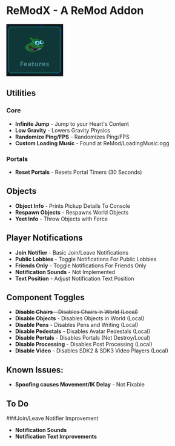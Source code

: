 # ReModX - A ReMod Addon
![Pepega](https://raw.githubusercontent.com/imxLucid/ReModX/main/Resources/pepega.png)

## Utilities
### Core
- **Infinite Jump** - Jump to your Heart's Content
- **Low Gravity** - Lowers Gravity Physics
- **Randomize Ping/FPS** - Randomizes Ping/FPS
- **Custom Loading Music** - Found at ReMod/LoadingMusic.ogg

### Portals
- **Reset Portals** - Resets Portal Timers (30 Seconds)

## Objects
- **Object Info** - Prints Pickup Details To Console
- **Respawn Objects** - Respawns World Objects
- **Yeet Info** - Throw Objects with Force

## Player Notifications
- **Join Notifier** - Basic Join/Leave Notifications
- **Public Lobbies** - Toggle Notifications For Public Lobbies
- **Friends Only** - Toggle Notifications For Friends Only
- **Notification Sounds** - Not Implemented
- **Text Position** - Adjust Notification Text Position

## Component Toggles
- ~~**Disable Chairs** - Disables Chairs in World (Local)~~
- **Disable Objects** - Disables Objects in World (Local)
- **Disable Pens** - Disables Pens and Writing (Local)
- **Disable Pedestals** - Disables Avatar Pedestals (Local)
- **Disable Portals** - Disables Portals (Not Destroy/Local)
- **Disable Processing** - Disables Post Processing (Local)
- **Disable Video** - Disables SDK2 & SDK3 Video Players (Local)

## Known Issues:
- **Spoofing causes Movement/IK Delay** - Not Fixable

## To Do
###Join/Leave Notifier Improvement
- **Notification Sounds**
- **Notification Text Improvements**
